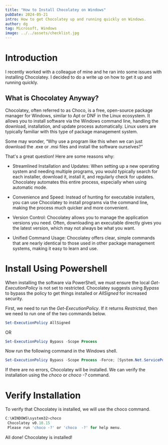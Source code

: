 ```yaml
---
title: "How to Install Chocolatey on Windows"
pubDate: 2024-05-21
intro: How to get Chocolatey up and running quickly on Windows.
author: dg
tag: Microsoft, Windows
image: ../../assets/checklist.jpg
---
```


# Introduction

I recently worked with a colleague of mine and he ran into some issues with installing Chocolatey. I decided to do a write up on how to get it up and running quickly.

## What is Chocolatey Anyway?  

Chocolatey, often referred to as Choco, is a free, open-source package manager for Windows, similar to Apt or DNF in the Linux ecosystem. It allows you to install software via the Windows command line, handling the download, installation, and update process automatically. Linux users are typically familiar with this type of package management system.

Some may wonder, “Why use a program like this when we can just download the .exe or .msi files and install the software ourselves?”

That's a great question! Here are some reasons why:

* Streamlined Installation and Updates: When setting up a new operating system and needing multiple programs, you would typically search for each installer, download it, install it, and regularly check for updates. Chocolatey automates this entire process, especially when using automatic mode.
    
* Convenience and Speed: Instead of hunting for executable installers, you can use Chocolatey to install programs via the command line, making the process much quicker and more convenient.
    
* Version Control: Chocolatey allows you to manage the application versions you need. Often, downloading an executable directly gives you the latest version, which may not always be what you want.
    
* Unified Command Usage: Chocolatey offers clear, simple commands that are nearly identical to those used in other package management systems, making it easy to learn and use.
    

# **Install Using Powershell**

When installing the software via PowerShell, we must ensure the local *Get-ExecutionPolicy* is not set to restricted. Chocolatey suggests using *Bypass* to bypass the policy to get things installed or *AllSigned* for increased security.

First, we need to run the *Get-ExecutionPolicy*. If it returns *Restricted*, then we need to run one of the two commands below.

```powershell
Set-ExecutionPolicy AllSigned
```

OR

```powershell
Set-ExecutionPolicy Bypass -Scope Process
```

Now run the following command in the Windows shell.

```powershell
Set-ExecutionPolicy Bypass -Scope Process -Force; [System.Net.ServicePointManager]::SecurityProtocol = [System.Net.ServicePointManager]::SecurityProtocol -bor 3072; iex ((New-Object System.Net.WebClient).DownloadString('https://chocolatey.org/install.ps1')) 
```

If there are no errors, Chocolatey will be installed. We can verify the installation using the *choco* or *choco -?* command.

# **Verify Installation**

To verify that Chocolatey is installed, we will use the choco command.

```powershell
C:\WINDOWS\system32>choco
 Chocolatey v0.10.15
 Please run 'choco -?' or 'choco  -?' for help menu.
```

All done! Chocolatey is installed!